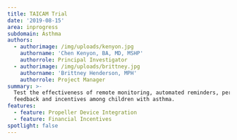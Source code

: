 ```yaml
---
title: TAICAM Trial
date: '2019-08-15'
area: inprogress
subdomain: Asthma
authors:
  - authorimage: /img/uploads/kenyon.jpg
    authorname: 'Chen Kenyon, BA, MD, MSHP'
    authorrole: Principal Investigator
  - authorimage: /img/uploads/brittney.jpg
    authorname: 'Brittney Henderson, MPH'
    authorrole: Project Manager
summary: >-
  Test the effectiveness of remote monitoring, automated reminders, performance
  feedback and incentives among children with asthma. 
features:
  - feature: Propeller Device Integration
  - feature: Financial Incentives
spotlight: false
---
```


